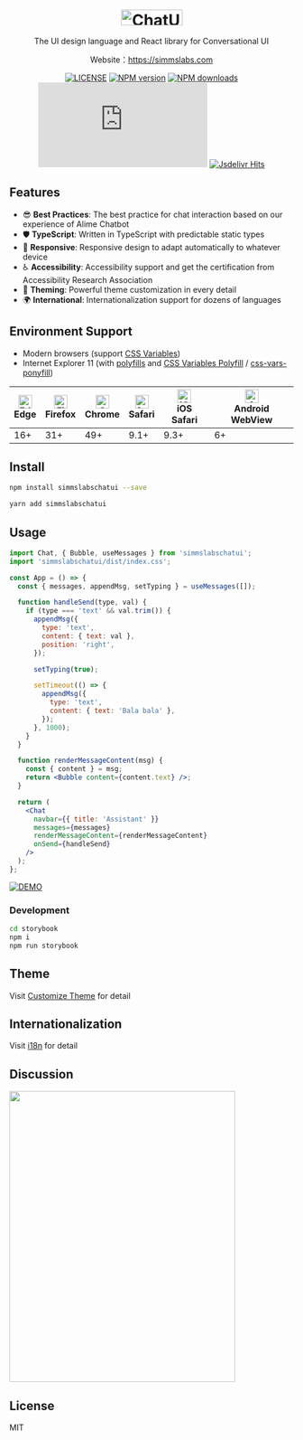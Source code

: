 <h1 align="center">
  <a href="https://chatui.io/">
    <img width="109" height="28" src="https://gw.alicdn.com/tfs/TB1uYH4QoY1gK0jSZFMXXaWcVXa-218-56.svg" alt="ChatUI">
  </a>
</h1>

<p align="center">The UI design language and React library for Conversational UI</p>

<p align="center">Website：<a href="https://chatui.io/" target="_blank">https://simmslabs.com</a></p>

<div align="center">

[![LICENSE](https://img.shields.io/npm/l/simmslabschatui?style=flat-square)](https://github.com/alibaba/ChatUI/blob/master/LICENSE)
[![NPM version](https://img.shields.io/npm/v/simmslabschatui?style=flat-square)](https://www.npmjs.com/package/simmslabschatui)
[![NPM downloads](https://img.shields.io/npm/dm/simmslabschatui?style=flat-square)](https://www.npmjs.com/package/simmslabschatui)
[![Gzip Size](https://img.badgesize.io/https://unpkg.com/simmslabschatui@0.1.0/dist/index.js?compression=gzip)](https://unpkg.com/simmslabschatui@0.1.0/dist/index.js)
[![Jsdelivr Hits](https://img.shields.io/jsdelivr/npm/hm/simmslabschatui?style=flat-square)](https://cdn.jsdelivr.net/npm/simmslabschatui)

</div>

<!-- <p align="center">
  <img width="750" src="https://gw.alicdn.com/tfs/TB1WTl.lQ9l0K4jSZFKXXXFjpXa-1500-833.jpg">
</p> -->

## Features

- 😎 **Best Practices**: The best practice for chat interaction based on our experience of Alime Chatbot
- 🛡 **TypeScript**: Written in TypeScript with predictable static types
- 📱 **Responsive**: Responsive design to adapt automatically to whatever device
- ♿ **Accessibility**: Accessibility support and get the certification from Accessibility Research Association
- 🎨 **Theming**: Powerful theme customization in every detail
- 🌍 **International**: Internationalization support for dozens of languages

## Environment Support

- Modern browsers (support [CSS Variables](https://caniuse.com/css-variables))
- Internet Explorer 11 (with [polyfills](https://stackoverflow.com/questions/57020976/polyfills-in-2019-for-ie11) and [CSS Variables Polyfill](https://github.com/nuxodin/ie11CustomProperties) / [css-vars-ponyfill](https://github.com/jhildenbiddle/css-vars-ponyfill))

| <img src="https://raw.githubusercontent.com/alrra/browser-logos/master/src/edge/edge_48x48.png" alt="Edge" width="24px" height="24px" /><br>Edge | <img src="https://raw.githubusercontent.com/alrra/browser-logos/master/src/firefox/firefox_48x48.png" alt="Firefox" width="24px" height="24px" /><br>Firefox | <img src="https://raw.githubusercontent.com/alrra/browser-logos/master/src/chrome/chrome_48x48.png" alt="Chrome" width="24px" height="24px" /><br>Chrome | <img src="https://raw.githubusercontent.com/alrra/browser-logos/master/src/safari/safari_48x48.png" alt="Safari" width="24px" height="24px" /><br>Safari | <img src="https://raw.githubusercontent.com/alrra/browser-logos/master/src/safari-ios/safari-ios_48x48.png" alt="iOS Safari" width="24px" height="24px" /><br>iOS Safari | <img src="https://raw.githubusercontent.com/alrra/browser-logos/master/src/android-webview/android-webview_48x48.png" alt="Android WebView" width="24px" height="24px" /><br>Android WebView |
| --- | --- | --- | --- | --- | --- |
| 16+ | 31+ | 49+ | 9.1+ | 9.3+ | 6+ |

## Install

```bash
npm install simmslabschatui --save
```

```bash
yarn add simmslabschatui
```

## Usage

```jsx
import Chat, { Bubble, useMessages } from 'simmslabschatui';
import 'simmslabschatui/dist/index.css';

const App = () => {
  const { messages, appendMsg, setTyping } = useMessages([]);

  function handleSend(type, val) {
    if (type === 'text' && val.trim()) {
      appendMsg({
        type: 'text',
        content: { text: val },
        position: 'right',
      });

      setTyping(true);

      setTimeout(() => {
        appendMsg({
          type: 'text',
          content: { text: 'Bala bala' },
        });
      }, 1000);
    }
  }

  function renderMessageContent(msg) {
    const { content } = msg;
    return <Bubble content={content.text} />;
  }

  return (
    <Chat
      navbar={{ title: 'Assistant' }}
      messages={messages}
      renderMessageContent={renderMessageContent}
      onSend={handleSend}
    />
  );
};
```

[![DEMO](https://codesandbox.io/static/img/play-codesandbox.svg)](https://codesandbox.io/s/chatui-demo-o6n3z?fontsize=14&hidenavigation=1&theme=dark)

### Development

```bash
cd storybook
npm i
npm run storybook
```

## Theme

Visit [Customize Theme](https://chatui.io/docs/customize-theme) for detail

## Internationalization

Visit [i18n](https://chatui.io/docs/i18n) for detail

## Discussion

<img width="400" height="515" src="https://img.alicdn.com/imgextra/i2/O1CN01yO0rNg1ZDKHKIulc8_!!6000000003160-0-tps-828-1068.jpg">

## License

MIT
